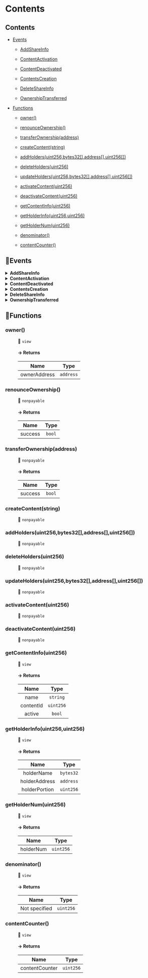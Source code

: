 # <span id="Contents"></span> Contents
> 





## Contents


- [Events](#Contents--Events)


  - [AddShareInfo](#Contents--event--AddShareInfo)


  - [ContentActivation](#Contents--event--ContentActivation)


  - [ContentDeactivated](#Contents--event--ContentDeactivated)


  - [ContentsCreation](#Contents--event--ContentsCreation)


  - [DeleteShareInfo](#Contents--event--DeleteShareInfo)


  - [OwnershipTransferred](#Contents--event--OwnershipTransferred)



- [Functions](#Contents--Functions)


  - [owner()](#Contents--function--owner())


  - [renounceOwnership()](#Contents--function--renounceOwnership())


  - [transferOwnership(address)](#Contents--function--transferOwnership(address))


  - [createContent(string)](#Contents--function--createContent(string))


  - [addHolders(uint256,bytes32[],address[],uint256[])](#Contents--function--addHolders(uint256,bytes32[],address[],uint256[]))


  - [deleteHolders(uint256)](#Contents--function--deleteHolders(uint256))


  - [updateHolders(uint256,bytes32[],address[],uint256[])](#Contents--function--updateHolders(uint256,bytes32[],address[],uint256[]))


  - [activateContent(uint256)](#Contents--function--activateContent(uint256))


  - [deactivateContent(uint256)](#Contents--function--deactivateContent(uint256))


  - [getContentInfo(uint256)](#Contents--function--getContentInfo(uint256))


  - [getHolderInfo(uint256,uint256)](#Contents--function--getHolderInfo(uint256,uint256))


  - [getHolderNum(uint256)](#Contents--function--getHolderNum(uint256))


  - [denominator()](#Contents--function--denominator())


  - [contentCounter()](#Contents--function--contentCounter())



## 🦄Events <a name="Contents--Events"></a>


<details><summary><strong>AddShareInfo <a name="Contents--event--AddShareInfo"></a></strong></summary>
<p>

| Name | Indexed | Type |
|:-:|:-:|:-:|
| contentId | `true` | `uint256` |
| nickName | `false` | `bytes32[]` |
| holderAddress | `false` | `address[]` |
| holderPortion | `false` | `uint256[]` |

</p>

</details>


<details><summary><strong>ContentActivation <a name="Contents--event--ContentActivation"></a></strong></summary>
<p>

| Name | Indexed | Type |
|:-:|:-:|:-:|
| contentId | `true` | `uint256` |

</p>

</details>


<details><summary><strong>ContentDeactivated <a name="Contents--event--ContentDeactivated"></a></strong></summary>
<p>

| Name | Indexed | Type |
|:-:|:-:|:-:|
| contentId | `true` | `uint256` |

</p>

</details>


<details><summary><strong>ContentsCreation <a name="Contents--event--ContentsCreation"></a></strong></summary>
<p>

| Name | Indexed | Type |
|:-:|:-:|:-:|
| name | `false` | `string` |
| contentId | `true` | `uint256` |

</p>

</details>


<details><summary><strong>DeleteShareInfo <a name="Contents--event--DeleteShareInfo"></a></strong></summary>
<p>

| Name | Indexed | Type |
|:-:|:-:|:-:|
| contentId | `true` | `uint256` |

</p>

</details>


<details><summary><strong>OwnershipTransferred <a name="Contents--event--OwnershipTransferred"></a></strong></summary>
<p>

| Name | Indexed | Type |
|:-:|:-:|:-:|
| currentOwner | `true` | `address` |
| newOwner | `true` | `address` |

</p>

</details>



## 🚀Functions <a name="Contents--Functions"></a>
<dl>
<dt> <h3> owner() <a name="Contents--function--owner()"></a> </h3> </dt>
<dd>

 👀 `view`

#### → Returns
| Name | Type |
|:-:|:-:|
|  ownerAddress  | `address` |



</dd>
<dt> <h3> renounceOwnership() <a name="Contents--function--renounceOwnership()"></a> </h3> </dt>
<dd>

 👀 `nonpayable`

#### → Returns
| Name | Type |
|:-:|:-:|
|  success  | `bool` |



</dd>
<dt> <h3> transferOwnership(address) <a name="Contents--function--transferOwnership(address)"></a> </h3> </dt>
<dd>

 👀 `nonpayable`

#### → Returns
| Name | Type |
|:-:|:-:|
|  success  | `bool` |



</dd>
<dt> <h3> createContent(string) <a name="Contents--function--createContent(string)"></a> </h3> </dt>
<dd>

 👀 `nonpayable`


</dd>
<dt> <h3> addHolders(uint256,bytes32[],address[],uint256[]) <a name="Contents--function--addHolders(uint256,bytes32[],address[],uint256[])"></a> </h3> </dt>
<dd>

 👀 `nonpayable`


</dd>
<dt> <h3> deleteHolders(uint256) <a name="Contents--function--deleteHolders(uint256)"></a> </h3> </dt>
<dd>

 👀 `nonpayable`


</dd>
<dt> <h3> updateHolders(uint256,bytes32[],address[],uint256[]) <a name="Contents--function--updateHolders(uint256,bytes32[],address[],uint256[])"></a> </h3> </dt>
<dd>

 👀 `nonpayable`


</dd>
<dt> <h3> activateContent(uint256) <a name="Contents--function--activateContent(uint256)"></a> </h3> </dt>
<dd>

 👀 `nonpayable`


</dd>
<dt> <h3> deactivateContent(uint256) <a name="Contents--function--deactivateContent(uint256)"></a> </h3> </dt>
<dd>

 👀 `nonpayable`


</dd>
<dt> <h3> getContentInfo(uint256) <a name="Contents--function--getContentInfo(uint256)"></a> </h3> </dt>
<dd>

 👀 `view`

#### → Returns
| Name | Type |
|:-:|:-:|
|  name  | `string` |
|  contentId  | `uint256` |
|  active  | `bool` |



</dd>
<dt> <h3> getHolderInfo(uint256,uint256) <a name="Contents--function--getHolderInfo(uint256,uint256)"></a> </h3> </dt>
<dd>

 👀 `view`

#### → Returns
| Name | Type |
|:-:|:-:|
|  holderName  | `bytes32` |
|  holderAddress  | `address` |
|  holderPortion  | `uint256` |



</dd>
<dt> <h3> getHolderNum(uint256) <a name="Contents--function--getHolderNum(uint256)"></a> </h3> </dt>
<dd>

 👀 `view`

#### → Returns
| Name | Type |
|:-:|:-:|
|  holderNum  | `uint256` |



</dd>
<dt> <h3> denominator() <a name="Contents--function--denominator()"></a> </h3> </dt>
<dd>

 👀 `view`

#### → Returns
| Name | Type |
|:-:|:-:|
|  Not specified  | `uint256` |



</dd>
<dt> <h3> contentCounter() <a name="Contents--function--contentCounter()"></a> </h3> </dt>
<dd>

 👀 `view`

#### → Returns
| Name | Type |
|:-:|:-:|
|  contentCounter  | `uint256` |



</dd>
</dl>
